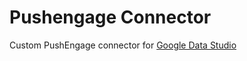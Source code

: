 # Pushengage Connector
Custom PushEngage connector for [Google Data Studio](https://datastudio.google.com/data?search=pushengage)


